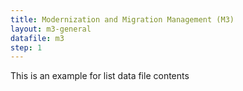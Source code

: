 ```yaml
---
title: Modernization and Migration Management (M3)
layout: m3-general
datafile: m3
step: 1
---
```


This is an example for list data file contents